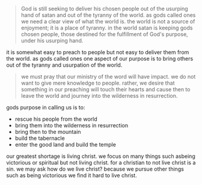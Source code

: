 > God is still seeking to deliver his chosen people out of the usurping hand of satan and out of the tyranny of the world. as gods called ones we need a clear view of what the world is. the world is not a source of enjoyment; it is a place of tyranny. in the world satan is keeping gods chosen people, those destined for the fulfillment of God's purpose, under his usurping hand.

it is somewhat easy to preach to people but not easy to deliver them from the world. as gods called ones one aspect of our purpose is to bring others out of the tyranny and usurpation of the world.

> we must pray that our ministry of the word will have impact. we do not want to give mere knowledge to people. rather, we desire that something in our preaching will touch their hearts and cause then to leave the world and journey into the wilderness in resurrection.

gods purpose in calling us is to:
- rescue his people from the world
- bring them into the wilderness in resurrection
- bring then to the mountain
- build the tabernacle
- enter the good land and build the temple

our greatest shortage is living christ. we focus on many things such asbeing victorious or spiritual but not living christ. for a christian to not live christ is a sin. we may ask how do we live christ? because we pursue other things such as being victorious we find it hard to live christ.

